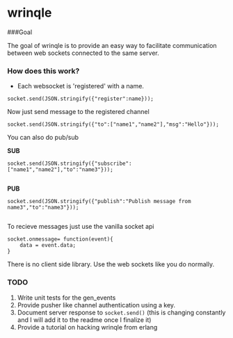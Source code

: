 wrinqle
======
###Goal

The goal of wrinqle is to provide an easy way to facilitate communication between web sockets connected to the same server. 

### How does this work?

* Each websocket is 'registered' with a name. 

```
socket.send(JSON.stringify({"register":name}));
```

Now just send message to the registered channel

```
socket.send(JSON.stringify({"to":["name1","name2"],"msg":"Hello"}));
```

You can also do pub/sub

**SUB**
```
socket.send(JSON.stringify({"subscribe":["name1","name2"],"to":"name3"}));


```

**PUB**
```
socket.send(JSON.stringify({"publish":"Publish message from name3","to":"name3"}));


```
To recieve messages just use the vanilla socket api
```
socket.onmessage= function(event){
	data = event.data;
}
```


There is no client side library. Use the web sockets like you do normally.  


### TODO

1. Write unit tests for the gen_events
2. Provide pusher like channel authentication using a key.
3. Document server response to `socket.send()` (this is changing constantly and I will add it to the readme once I finalize it)
4. Provide a tutorial on hacking wrinqle from erlang
